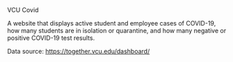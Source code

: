 VCU Covid

A website that displays active student and employee cases of COVID-19, how many students are in isolation or quarantine, and how many negative or positive COVID-19 test results.




Data source: https://together.vcu.edu/dashboard/
 
  
